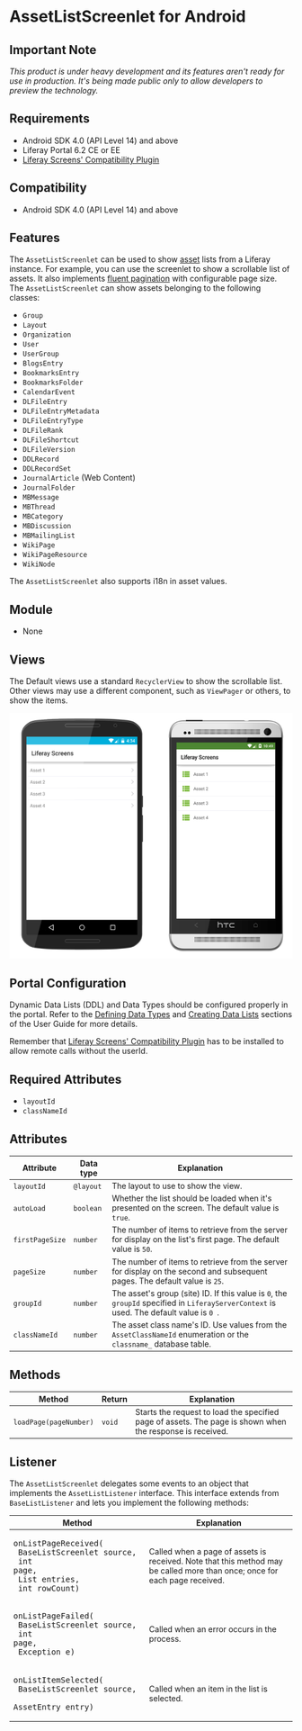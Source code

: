 # AssetListScreenlet for Android

## Important Note

*This product is under heavy development and its features aren't ready for use in production. It's being made public only to allow developers to preview the technology.*

## Requirements

- Android SDK 4.0 (API Level 14) and above
- Liferay Portal 6.2 CE or EE
- [Liferay Screens' Compatibility Plugin](https://github.com/liferay/liferay-screens/tree/master/portal)

## Compatibility

- Android SDK 4.0 (API Level 14) and above

## Features

The `AssetListScreenlet` can be used to show [asset](https://www.liferay.com/documentation/liferay-portal/6.2/development/-/ai/asset-framework-liferay-portal-6-2-dev-guide-06-en) lists from a Liferay instance. For example, you can use the screenlet to show a scrollable list of assets. It also implements [fluent pagination](http://www.iosnomad.com/blog/2014/4/21/fluent-pagination) with configurable page size. The `AssetListScreenlet` can show assets belonging to the following classes:

- `Group`
- `Layout`
- `Organization`
- `User`
- `UserGroup`
- `BlogsEntry`
- `BookmarksEntry`
- `BookmarksFolder`
- `CalendarEvent`
- `DLFileEntry`
- `DLFileEntryMetadata`
- `DLFileEntryType`
- `DLFileRank`
- `DLFileShortcut`
- `DLFileVersion`
- `DDLRecord`
- `DDLRecordSet`
- `JournalArticle` (Web Content)
- `JournalFolder`
- `MBMessage`
- `MBThread`
- `MBCategory`
- `MBDiscussion`
- `MBMailingList`
- `WikiPage`
- `WikiPageResource`
- `WikiNode`

The `AssetListScreenlet` also supports i18n in asset values.

## Module

- None

## Views

The Default views use a standard `RecyclerView` to show the scrollable list. Other views may use a different component, such as `ViewPager` or others, to show the items.

![`AssetListScreenlet` using the Default and Material viewsets.](images/assetlist.png)

## Portal Configuration

Dynamic Data Lists (DDL) and Data Types should be configured properly in the portal. Refer to the [Defining Data Types](https://dev.liferay.com/discover/portal/-/knowledge_base/6-2/building-a-list-platform-in-liferay-and-defining-data-) and [Creating Data Lists](https://dev.liferay.com/discover/portal/-/knowledge_base/6-2/creating-data-lists) sections of the User Guide for more details.

Remember that [Liferay Screens' Compatibility Plugin](https://github.com/liferay/liferay-screens/tree/master/portal) has to be installed to allow remote calls without the userId.

## Required Attributes

- `layoutId`
- `classNameId`

## Attributes

| Attribute | Data type | Explanation |
|-----------|-----------|-------------| 
| `layoutId` | `@layout` | The layout to use to show the view.|
| `autoLoad` | `boolean` | Whether the list should be loaded when it's presented on the screen. The default value is `true`. |
|  `firstPageSize` | `number` | The number of items to retrieve from the server for display on the list's first page. The default value is `50`. |
| `pageSize` | `number` | The number of items to retrieve from the server for display on the second and subsequent pages. The default value is `25`. |
| `groupId` | `number` | The asset's group (site) ID. If this value is `0`, the `groupId` specified in `LiferayServerContext` is used. The default value is `0 `. |
| `classNameId` | `number` | The asset class name's ID. Use values from the `AssetClassNameId` enumeration or the `classname_` database table. |

## Methods

| Method | Return | Explanation |
|-----------|-----------|-------------| 
| `loadPage(pageNumber)` | `void` | Starts the request to load the specified page of assets. The page is shown when the response is received. |

## Listener

The `AssetListScreenlet` delegates some events to an object that implements the `AssetListListener` interface. This interface extends from `BaseListListener` and lets you implement the following methods:

| Method | Explanation |
|-----------|-------------| 
|  <pre>onListPageReceived(<br/>      BaseListScreenlet source, <br/>      int page,<br/>      List<AssetEntry> entries,<br/>      int rowCount)</pre> | Called when a page of assets is received. Note that this method may be called more than once; once for each page received. |
|  <pre>onListPageFailed(<br/>      BaseListScreenlet source, <br/>      int page,<br/>      Exception e)</pre> | Called when an error occurs in the process. |
|  <pre>onListItemSelected(<br/>      BaseListScreenlet source, <br/>      AssetEntry entry)</pre> | Called when an item in the list is selected. |
